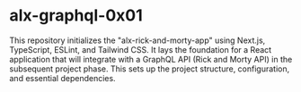 # alx-graphql-0x01
This repository initializes the "alx-rick-and-morty-app" using Next.js, TypeScript, ESLint, and Tailwind CSS. It lays the foundation for a React application that will integrate with a GraphQL API (Rick and Morty API) in the subsequent project phase. This sets up the project structure, configuration, and essential dependencies.
